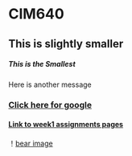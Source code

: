 # CIM640

## This is slightly smaller

##### This is the Smallest

Here is another message

### [Click here for google](http://www.google.com)

#### [Link to week1 assignments pages](https://github.com/mike007jd/CIM640/tree/master/Week1/readme.md)

！[bear image](http://www.wikiality.com/file/2016/11/bears1.jpg)
